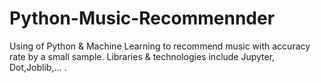 # Python-Music-Recommennder
Using of Python &amp; Machine Learning to recommend music with accuracy rate by a small sample. 
Libraries &amp; technologies include  Jupyter, Dot,Joblib,... .
